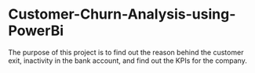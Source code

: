 # Customer-Churn-Analysis-using-PowerBi

The purpose of this project is to find out the reason behind the customer exit, inactivity in the bank account, and find out the KPIs for the company.
